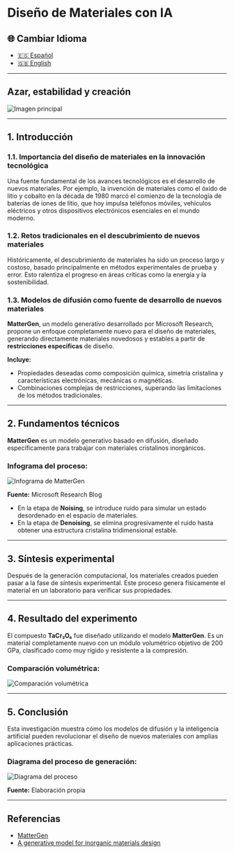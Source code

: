 # Diseño de Materiales con IA

## 🌐 Cambiar Idioma

- [🇪🇸 Español](https://economiayetica.blogspot.com/2025/01/diseno-de-materiales-con-ia-root.html)
- [🇬🇧 English](https://economiayetica.blogspot.com/2025/01/design-of-materials-with-ai-root.html)

---

## Azar, estabilidad y creación

![Imagen principal](https://blogger.googleusercontent.com/img/b/R29vZ2xl/AVvXsEhpFzAeqJETf-ubvJCXmahSRnYgnDpKumacDlogzFCGKkVwTMNKITRNt7xPcfww60d4BdRIqof-cbz0JV6R1CwpAzqYlBYBECR58xgOYsIxXd3VEg_3EOCkO4bzHnFgARNoAXG6NGYu47b6Z1CvR0W5POGijqsHb4zehmB0pTYRyA4ebW9sAwlsrFSzydk/s320/20250119_1635_Neon%20Digital%20Universe_simple_compose_01jj010vqnfdn85tq1sg83ej1t.gif)

---

## 1. Introducción

### 1.1. Importancia del diseño de materiales en la innovación tecnológica

Una fuente fundamental de los avances tecnológicos es el desarrollo de nuevos materiales. Por ejemplo, la invención de materiales como el óxido de litio y cobalto en la década de 1980 marcó el comienzo de la tecnología de baterías de iones de litio, que hoy impulsa teléfonos móviles, vehículos eléctricos y otros dispositivos electrónicos esenciales en el mundo moderno.

### 1.2. Retos tradicionales en el descubrimiento de nuevos materiales

Históricamente, el descubrimiento de materiales ha sido un proceso largo y costoso, basado principalmente en métodos experimentales de prueba y error. Esto ralentiza el progreso en áreas críticas como la energía y la sostenibilidad.

### 1.3. Modelos de difusión como fuente de desarrollo de nuevos materiales

**MatterGen**, un modelo generativo desarrollado por Microsoft Research, propone un enfoque completamente nuevo para el diseño de materiales, generando directamente materiales novedosos y estables a partir de **restricciones específicas** de diseño.

**Incluye:**
- Propiedades deseadas como composición química, simetría cristalina y características electrónicas, mecánicas o magnéticas.
- Combinaciones complejas de restricciones, superando las limitaciones de los métodos tradicionales.

---

## 2. Fundamentos técnicos

**MatterGen** es un modelo generativo basado en difusión, diseñado específicamente para trabajar con materiales cristalinos inorgánicos.

### Infograma del proceso:

![Infograma de MatterGen](https://blogger.googleusercontent.com/img/b/R29vZ2xl/AVvXsEgueoh-C_-wQyzfeUcxo5AVd2GzPzSRRjIFeHbfKy8FTdpl97Ksq32J_f1KcUpkIKVWJ69cs1Y7pdTfjZ_NuxGrOGGR_3LkwcmxESDL07uEAfsDF-HlEa_cRXtzYwQGRjwoFoWMio6ZD5_cKbj2iq8GA7qLgVw9tAfdlotia7f05sUbIgtnHQ0AbwcU6_U/s320/matergen.png)

**Fuente:** Microsoft Research Blog

- En la etapa de **Noising**, se introduce ruido para simular un estado desordenado en el espacio de materiales.
- En la etapa de **Denoising**, se elimina progresivamente el ruido hasta obtener una estructura cristalina tridimensional estable.

---

## 3. Síntesis experimental

Después de la generación computacional, los materiales creados pueden pasar a la fase de síntesis experimental. Este proceso genera físicamente el material en un laboratorio para verificar sus propiedades.

---

## 4. Resultado del experimento

El compuesto **TaCr₂O₆** fue diseñado utilizando el modelo **MatterGen**. Es un material completamente nuevo con un módulo volumétrico objetivo de 200 GPa, clasificado como muy rígido y resistente a la compresión.

### Comparación volumétrica:

![Comparación volumétrica](https://blogger.googleusercontent.com/img/b/R29vZ2xl/AVvXsEglDXzI63CAYSVAVgQfm63OjJnbtOs7SqMsGBO3FlvRxbsCqfb9Vxb249oUe0W-nXpxEZOjEiDkYe30G2_fV9VixP3XLb18FgmXSh_niGLUvIZdXc7RyUsgIUKAeV5vrivPyK4p3IaSRgEX9Dpq6Ya0X0hlFm80VjN9ePncmtQA6CXfoJFUySZym99hcng/s320/comparacion%20volum%C3%A9trica.png)

---

## 5. Conclusión

Esta investigación muestra cómo los modelos de difusión y la inteligencia artificial pueden revolucionar el diseño de nuevos materiales con amplias aplicaciones prácticas.

### Diagrama del proceso de generación:

![Diagrama del proceso](https://blogger.googleusercontent.com/img/b/R29vZ2xl/AVvXsEiigmHJ3ybK6qiuSNQoJDRAJuK6DUokX2JAUPy8LoA6Blz1vmJbritAulwCQJQfdIwP9UrGTSNOvgMH1qirxFHMlVOPRg8qhoWipuKtYFMPcEE6dOkFax4P4M3jgwUA9guu0ff1Elc1KgrLhRoQSX_QZmp4d57b5vslUfqkO2OySWykUq5LJ-xG7HhW7aU/s320/diagrama%20en%20castellano.png)

**Fuente:** Elaboración propia

---

## Referencias

- [MatterGen](https://www.microsoft.com/en-us/research/blog/mattergen-a-new-paradigm-of-materials-design-with-generative-ai/)
- [A generative model for inorganic materials design](https://www.nature.com/articles/s41586-025-08628-5)
